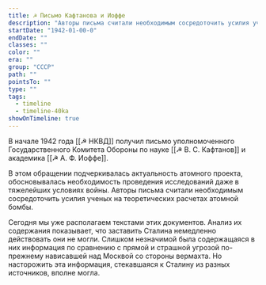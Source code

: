 ```yaml
---
title: ☭ Письмо Кафтанова и Иоффе
description: "Авторы письма считали необходимым сосредоточить усилия ученых на теоретических расчетах атомной бомбы"
startDate: "1942-01-00-0"
endDate: ""
classes: ""
color: ""
era: ""
group: "СССР"
path: ""
pointsTo: ""
type: ""
tags:
  - timeline
  - timeline-40ka
showOnTimeline: true
---
```


В начале 1942 года [[☭ НКВД]] получил письмо уполномоченного Государственного Комитета Обороны по науке [[☭ В. С. Кафтанов]] и академика [[☭ А. Ф. Иоффе]]. 

В этом обращении подчеркивалась актуальность атомного проекта, обосновывалась необходимость проведения исследований даже в тяжелейших условиях войны. Авторы письма считали необходимым сосредоточить усилия ученых на теоретических расчетах атомной бомбы.

Сегодня мы уже располагаем текстами этих документов. Анализ их содержания показывает, что заставить Сталина немедленно действовать они не могли. Слишком незначимой была содержащаяся в них информация по сравнению с прямой и страшной угрозой по-прежнему нависавшей над Москвой со стороны вермахта. Но насторожить эта информация, стекавшаяся к Сталину из разных источников, вполне могла. 